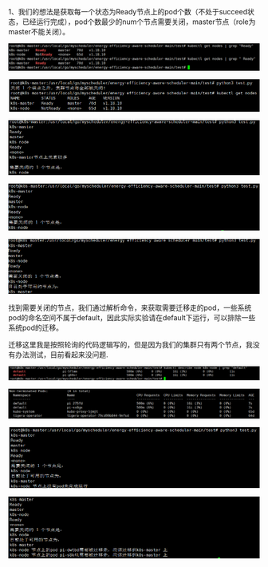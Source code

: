 1、我们的想法是获取每一个状态为Ready节点上的pod个数（不处于succeed状态，已经运行完成），pod个数最少的num个节点需要关闭，master节点（role为master不能关闭）。

![](./img/1.png) 

![](./img/2.png) 


![](./img/3.png) 


![](./img/4.png) 

![](./img/5.png) 

找到需要关闭的节点，我们通过解析命令，来获取需要迁移走的pod，一些系统pod的命名空间不属于default，因此实际实验请在default下运行，可以排除一些系统pod的迁移。

迁移这里我是按照轮询的代码逻辑写的，但是因为我们的集群只有两个节点，我没有办法测试，目前看起来没问题.  

![](./img/6.png) 

![](./img/7.png) 

![](./img/8.png) 

![](./img/9.png) 